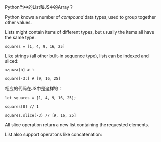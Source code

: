 Python当中的List和JS中的Array？

Python knows a number of *compound* data types, used to group together other values. 

Lists might contain items of different types, but usually the items all have the same type.

    squares = [1, 4, 9, 16, 25]
    
Like strings (all other built-in sequence type), lists can be indexed and sliced:

    square[0] # 1
    
    square[-3:] # [9, 16, 25]
    
相应的代码在JS中是这样的：

    let squares = [1, 4, 9, 16, 25];
    
    squares[0] // 1
    
    squares.slice(-3) // [9, 16, 25]
        
All slice operation return a new list containing the requested elements.

List also support operations like concatenation:

